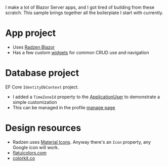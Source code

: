 I make a lot of Blazor Server apps, and I got tired of building from these scratch. This sample brings together all the boilerplate I start with currently.

# App project
- Uses [Radzen Blazor](https://blazor.radzen.com/)
- Has a few custom [widgets](https://github.com/adamfoneil/BlazorServerTemplate/tree/main/BlazorApp/Components/Widgets) for common CRUD use and navigation

# Database project
EF Core `IdentityDbContext` project. 
- I added a `TimeZoneId` property to the [ApplicationUser](https://github.com/adamfoneil/BlazorServerTemplate/blob/main/Database/ApplicationUser.cs) to demonstrate a simple customization
- This can be managed in the profile [manage page](https://github.com/adamfoneil/BlazorServerTemplate/blob/main/BlazorApp/Components/Account/Pages/Manage/Index.razor#L34)


# Design resources
- Radzen uses [Material Icons](https://fonts.google.com/icons). Anyway there's an `Icon` property, any Google icon will work.
- [flatuicolors.com](https://flatuicolors.com/)
- [colorkit.co](https://colorkit.co/)
